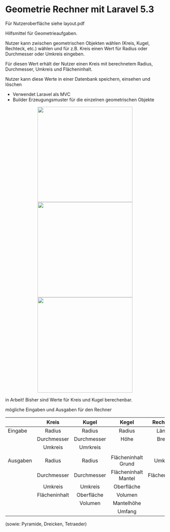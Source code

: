 # Geometrie Rechner mit Laravel 5.3

Für Nutzeroberfläche siehe layout.pdf 

Hilfsmittel für Geometrieaufgaben.

Nutzer kann zwischen geometrischen Objekten wählen (Kreis, Kugel, Rechteck, etc.) wählen und für z.B. Kreis einen Wert für Radius oder  Durchmesser oder Umkreis eingeben. 

Für diesen Wert erhält der Nutzer einen Kreis mit berechnetem Radius, Durchmesser, Umkreis und Flächeninhalt.

Nutzer kann diese Werte in einer Datenbank speichern, einsehen und löschen


- Verwendet Laravel als MVC
- Builder Erzeugungsmuster für die einzelnen geometrischen Objekte



<p align="center">
  <img src="https://s19.postimg.org/3u40tk2sj/startseite.jpg" width="300"/>
  <img src="https://s19.postimg.org/efnw5k943/image.jpg" width="300"/>
  <img src="https://s19.postimg.org/zba6gt5b7/berechnung.jpg" width="300"/>
</p>


in Arbeit! Bisher sind Werte für Kreis und Kugel berechenbar.

mögliche Eingaben und Ausgaben für den Rechner

|               | Kreis         | Kugel       | Kegel               | Rechteck      | Quadrat     |
| ------------- |:-------------:|:-----------:|:-------------------:|:-------------:|:-----------:|
| Eingabe       | Radius        | Radius      | Radius              | Länge         | Länge       |
|               | Durchmesser   | Durchmesser | Höhe                | Breite        | Breite      |
|               | Umkreis       | Umrkreis    |                     |               | Höhe        |
|               |               |             |                     |               |             |
| Ausgaben      | Radius        | Radius      | Flächeninhalt Grund | Umkreis       | Oberfläche  |
|               | Durchmesser   | Durchmesser | Flächeninhalt Mantel| Flächeninhalt | Volumen     |
|               | Umkreis       | Umkreis     | Oberfläche          |               |             |
|               | Flächeninhalt | Oberfläche  | Volumen             |               |             |
|               |               | Volumen     | Mantelhöhe          |               |             |
|               |               |             | Umfang              |               |             |

(sowie: Pyramide, Dreicken, Tetraeder)
